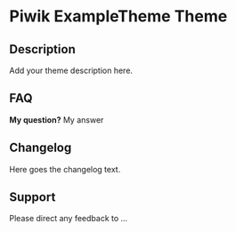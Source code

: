 # Piwik ExampleTheme Theme

## Description

Add your theme description here.

## FAQ

__My question?__
My answer

## Changelog

Here goes the changelog text.

## Support

Please direct any feedback to ...



